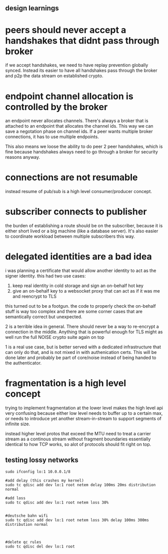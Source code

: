 design learnings
-----------------

peers should never accept a handshakes that didnt pass through broker
===

if we accept handshakes, we need to have replay prevention globally synced.
Instead its easier to have all handshakes pass through the broker and
p2p the data stream on established crypto.

endpoint channel allocation is controlled by the broker
=====

an endpoint never allocates channels.
There's always a broker that is attached to an endpoint that allocates the channel ids.
This way we can save a negotation phase on channel ids.
If a peer wants multiple broker connections, it has to use multiple endpoints.

This also means we loose the ability to do peer 2 peer handshakes, which is fine because
handshakes always need to go through a broker for security reasons anyway.

connections are not resumable
====

instead resume of pub/sub is a high level consumer/producer concept.

subscriber connects to publisher
======

the burden of establishing a route should be on the subscriber,
because it is either short lived or a big machine (like a database server).
It's also easier to coordinate workload between multiple subscribers this way.

delegated identities are a bad idea
====

i was planning a certificate that would allow another identity to act as the signer identity.
this had two use cases:

1. keep real identity in cold storage and sign an on-behalf hot key
2. give an on-behalf key to a websocket proxy that can act as if it was me and reencrypt to TLS

this turned out to be a footgun. the code to properly check the on-behalf stuff is way too complex
and there are some corner cases that are semantically correct but unexpected.

2 is a terrible idea in general. There should never be a way to re-encrypt a connection in the middle.
Anything that is powerful enough for TLS might as well run the full NOISE crypto suite again on top

1 is a real use case, but is better served with a dedicated infrastructure that can only do that,
and is not mixed in with authenication certs. This will be done later and probably be part of
core/noise instead of being handed to the authenticator.



fragmentation is a high level concept
=================

trying to implement fragmentation at the lower level makes the high level api very confusing
because either low level needs to buffer up to a certain max, or needs to introduce yet
another stream-in-stream to support segments of infinite size.

instead higher level protos that exceed the MTU need to treat a carrier stream
as a  continous stream without fragment boundaries
essentially identical to how TCP works, so alot of protocols should fit right on top.



testing lossy networks
---------------

```
sudo ifconfig lo:1 10.0.0.1/8

#add delay (this crashes my kernel)
sudo tc qdisc add dev lo:1 root netem delay 100ms 20ms distribution normal

#add loss
sudo tc qdisc add dev lo:1 root netem loss 30%


#deutsche bahn wifi
sudo tc qdisc add dev lo:1 root netem loss 30% delay 100ms 300ms distribution normal



#delete qc rules
sudo tc qdisc del dev lo:1 root

